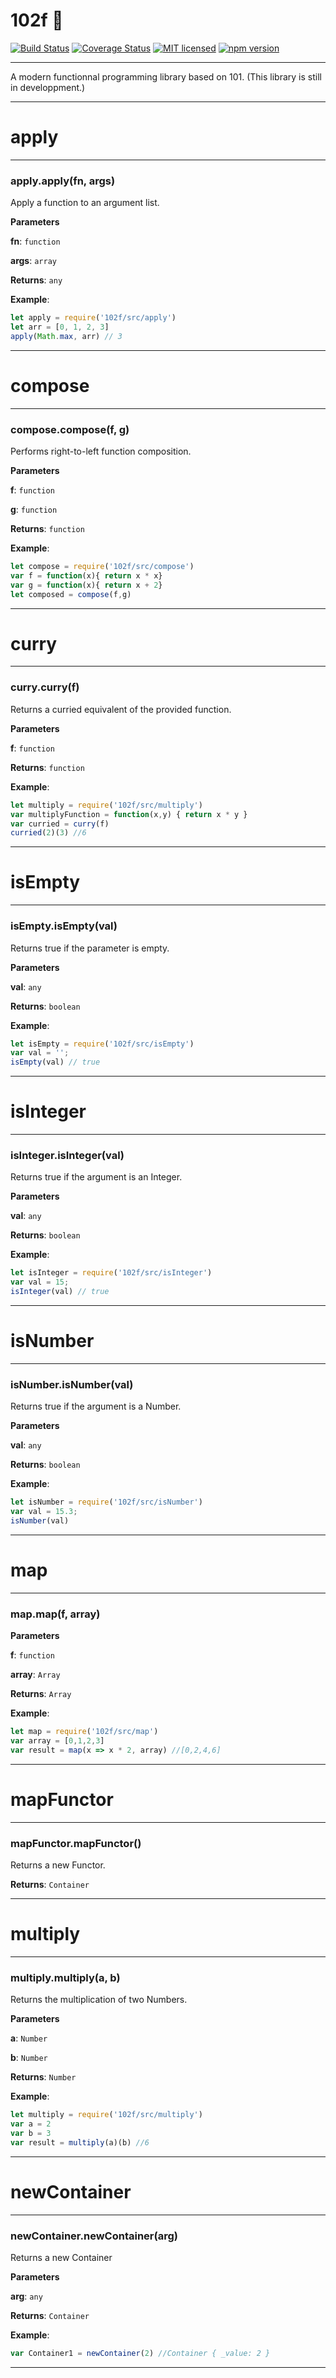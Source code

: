 # 102f 📖
[![Build Status](https://travis-ci.org/ayshiff/102.svg?branch=master)](https://travis-ci.org/ayshiff/102)
[![Coverage Status](https://coveralls.io/repos/github/ayshiff/102/badge.svg?branch=master)](https://coveralls.io/github/ayshiff/102?branch=master)
[![MIT licensed](https://img.shields.io/badge/license-MIT-blue.svg)](https://github.com/ayshiff/102/blob/master/LICENSE)
[![npm version](https://badge.fury.io/js/102f.svg)](https://badge.fury.io/js/102f)
* * *

A modern functionnal programming library based on 101.
(This library is still in developpment.)

* * *







# apply





* * *

### apply.apply(fn, args) 

Apply a function to an argument list.

**Parameters**

**fn**: `function`

**args**: `array`

**Returns**: `any`

**Example**:
```js
let apply = require('102f/src/apply')
let arr = [0, 1, 2, 3]
apply(Math.max, arr) // 3
```



* * *











# compose





* * *

### compose.compose(f, g) 

Performs right-to-left function composition.

**Parameters**

**f**: `function`

**g**: `function`

**Returns**: `function`

**Example**:
```js
let compose = require('102f/src/compose')
var f = function(x){ return x * x}
var g = function(x){ return x + 2}
let composed = compose(f,g)
```



* * *











# curry





* * *

### curry.curry(f) 

Returns a curried equivalent of the provided function.

**Parameters**

**f**: `function`

**Returns**: `function`

**Example**:
```js
let multiply = require('102f/src/multiply')
var multiplyFunction = function(x,y) { return x * y }
var curried = curry(f)
curried(2)(3) //6
```



* * *











# isEmpty





* * *

### isEmpty.isEmpty(val) 

Returns true if the parameter is empty.

**Parameters**

**val**: `any`

**Returns**: `boolean`

**Example**:
```js
let isEmpty = require('102f/src/isEmpty')
var val = '';
isEmpty(val) // true
```



* * *











# isInteger





* * *

### isInteger.isInteger(val) 

Returns true if the argument is an Integer.

**Parameters**

**val**: `any`

**Returns**: `boolean`

**Example**:
```js
let isInteger = require('102f/src/isInteger')
var val = 15;
isInteger(val) // true
```



* * *











# isNumber





* * *

### isNumber.isNumber(val) 

Returns true if the argument is a Number.

**Parameters**

**val**: `any`

**Returns**: `boolean`

**Example**:
```js
let isNumber = require('102f/src/isNumber')
var val = 15.3;
isNumber(val)
```



* * *











# map





* * *

### map.map(f, array) 

**Parameters**

**f**: `function`

**array**: `Array`

**Returns**: `Array`

**Example**:
```js
let map = require('102f/src/map')
var array = [0,1,2,3]
var result = map(x => x * 2, array) //[0,2,4,6]
```



* * *











# mapFunctor





* * *

### mapFunctor.mapFunctor() 

Returns a new Functor.

**Returns**: `Container`



* * *











# multiply





* * *

### multiply.multiply(a, b) 

Returns the multiplication of two Numbers.

**Parameters**

**a**: `Number`

**b**: `Number`

**Returns**: `Number`

**Example**:
```js
let multiply = require('102f/src/multiply')
var a = 2
var b = 3
var result = multiply(a)(b) //6
```



* * *











# newContainer





* * *

### newContainer.newContainer(arg) 

Returns a new Container

**Parameters**

**arg**: `any`

**Returns**: `Container`

**Example**:
```js
var Container1 = newContainer(2) //Container { _value: 2 }
```



* * *











